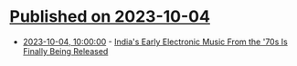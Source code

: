 # [Published on 2023-10-04](index.md)

* [2023-10-04, 10:00:00](https://hardware.slashdot.org/story/23/10/04/0446200/indias-early-electronic-music-from-the-70s-is-finally-being-released?utm_source=rss1.0mainlinkanon&utm_medium=feed) - [India's Early Electronic Music From the '70s Is Finally Being Released](https://hardware.slashdot.org/story/23/10/04/0446200/indias-early-electronic-music-from-the-70s-is-finally-being-released?utm_source=rss1.0mainlinkanon&utm_medium=feed)
